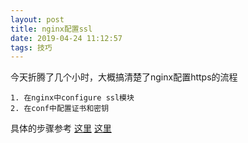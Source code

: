 ```yaml
---
layout: post
title: nginx配置ssl
date: 2019-04-24 11:12:57
tags: 技巧
---
```

今天折腾了几个小时，大概搞清楚了nginx配置https的流程
```
1. 在nginx中configure ssl模块
2. 在conf中配置证书和密钥
```
具体的步骤参考
[这里](https://www.cnblogs.com/zkfopen/p/10174930.html)
[这里](https://blog.csdn.net/tjcyjd/article/details/69683360)
